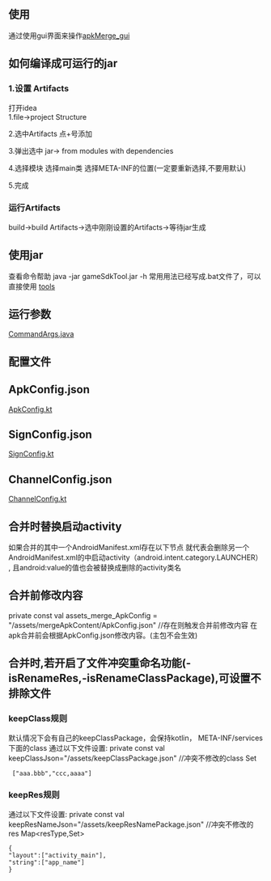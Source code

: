 
## 使用
通过使用gui界面来操作[apkMerge_gui](https://github.com/ming123aaa/apkMerge_gui)

## 如何编译成可运行的jar
### 1.设置 Artifacts
打开idea  
1.file->project Structure

2.选中Artifacts  点+号添加

3.弹出选中 jar-> from modules with dependencies

4.选择模块 选择main类  选择META-INF的位置(一定要重新选择,不要用默认)

5.完成

### 运行Artifacts
build->build Artifacts->选中刚刚设置的Artifacts->等待jar生成




## 使用jar
查看命令帮助
java -jar gameSdkTool.jar -h
常用用法已经写成.bat文件了，可以直接使用 [tools](tools)


## 运行参数
[CommandArgs.java](src/main/java/com/oh/gameSdkTool/CommandArgs.java)


## 配置文件

## ApkConfig.json
[ApkConfig.kt](src/main/java/com/oh/gameSdkTool/bean/ApkConfig.kt)


## SignConfig.json
[SignConfig.kt](src/main/java/com/oh/gameSdkTool/bean/SignConfig.kt)

## ChannelConfig.json
[ChannelConfig.kt](src/main/java/com/oh/gameSdkTool/bean/ChannelConfig.kt)


## 合并时替换启动activity
如果合并的其中一个AndroidManifest.xml存在以下节点
 <meta-data
android:name="Launcher_Activity_Name"
android:value="" />
就代表会删除另一个AndroidManifest.xml的中启动activity（android.intent.category.LAUNCHER） , 且android:value的值也会被替换成删除的activity类名


## 合并前修改内容

private const val assets_merge_ApkConfig = "/assets/mergeApkContent/ApkConfig.json" //存在则触发合并前修改内容
在apk合并前会根据ApkConfig.json修改内容。(主包不会生效)

## 合并时,若开启了文件冲突重命名功能(-isRenameRes,-isRenameClassPackage),可设置不排除文件

### keepClass规则
默认情况下会有自己的keepClassPackage，会保持kotlin， META-INF/services下面的class
通过以下文件设置:
private const val keepClassJson="/assets/keepClassPackage.json"  //冲突不修改的class  Set<String>
```
 ["aaa.bbb","ccc,aaaa"]

```
### keepRes规则
通过以下文件设置:
private const val keepResNameJson="/assets/keepResNamePackage.json" //冲突不修改的res  Map<resType,Set<name>>
```
{
"layout":["activity_main"],
"string":["app_name"]
}
```

